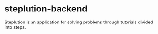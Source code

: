 # steplution-backend
Steplution is an application for solving problems through tutorials divided into steps.
